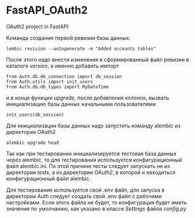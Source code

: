 # FastAPI_OAuth2
OAuth2 project in FastAPI

Команда создания первой ревизии базы данных:

``` lembic revision --autogenerate -m "Added accounts tables" ```

После этого надо внести изменения в сформированный файл ревизии в каталоге
*version*, а именно добавить импорт 
```
from Auth.db.db_connection import db_session
from Auth.utils import init_users
from Auth.db.db_types import MyDateTime
```
и в конце функции *upgrade*, после добавления колонок, вызвать инициализацию базы данных 
начальными пользователями

``` init_users(db_session) ```

Для инициализации базы данных надо запустить команду alembic из директории OAuth2

``` alembic upgrade head ```

Так как при тестировании инициализируется тестовая база данных через alembic, то для
тестирования используется конфигурационный файл alembic.ini. По этой причине 
тесты следует запускать не из директории *tests*, а из директории *OAuth2*, в которой
и находиться конфигурационный файл alembic.

Для тестирования используется свой .env файл, для запуска в директории Auth следует 
создать свой .env файл с рабочими настройками. Если этого файла не будет, то конфигурация 
будет иметь значение по умолчанию, как указано в классе *Settings* файла *config.py*
